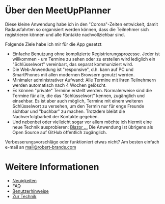 # Über den MeetUpPlanner

Diese kleine Anwendung habe ich in den "Corona"-Zeiten entwickelt, damit Radausfahrten so organisiert werden können, dass die Teilnehmer sich registrieren können und alle Kontakte nachvollziehbar sind.

Folgende Ziele habe ich mir für die App gesetzt:
- Einfache Benutzung ohne komplizierte Registrierungsprozesse. Jeder ist willkommen - um Termine zu sehen oder zu erstellen wird lediglich ein "Schlüsselwort" vereinbart, das separat kommuniziert wird.
- Die Web-Anwendung ist "responsive", d.h. kann auf PC und SmartPhones mit allen modernen Browsern genutzt werden.
- Minimaler administrativer Aufwand: Alle Termine mit ihren Teilnehmern werden automatisch nach 4 Wochen gelöscht.
- Es können "private" Termine erstellt werden. Normalerweise sind die Termine für alle, die das "Schlüsselwort" kennen, zugänglich und einsehbar. Es ist aber auch möglich, Termine mit einem weiteren Schlüsselwort zu versehen, um den Termin nur für enge Freunde sichtbar und "buchbar" zu machen. Trotzdem bleibt die Nachverfolgbarkeit der Kontakte gegeben.
- Und nebenbei oder vielleicht sogar vor allem möchte ich hiermit eine neue Technik ausprobieren: [Blazor ...](https://blazor.net) Die Anwendung ist übrigens als Open Source auf GitHub öffentlich zugänglich.

Verbesserungsvorschläge oder funktioniert etwas nicht? Am besten einfach e-mail an [mail@robert-brands.com](mailto:mail@robert-bands.com)

# Weitere Informationen

- [Neuigkeiten](<news>)
- [FAQ](<faq>)
- [Benutzerhinweise](<userguide>)
- [Zur Technik](<technology>)


